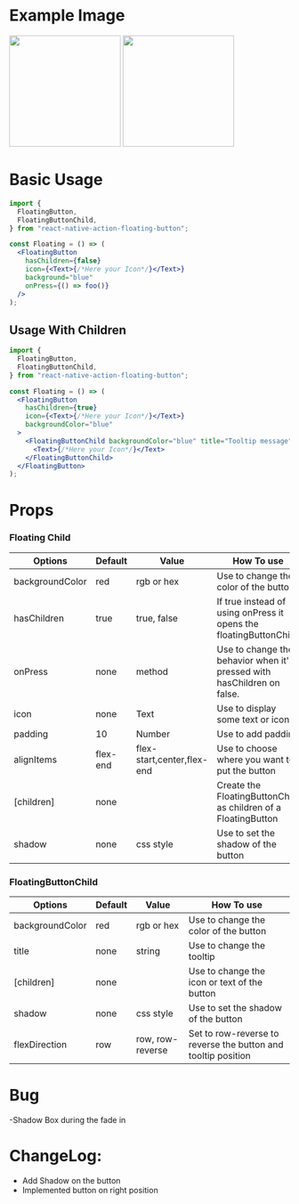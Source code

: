 # Example Image
<p>
<img src="https://user-images.githubusercontent.com/20249175/79797127-02c3c800-8357-11ea-8b31-7ef24a4fa6c9.png" width=200>
<img src="https://user-images.githubusercontent.com/20249175/79796225-782e9900-8355-11ea-9594-358cb075352e.png" width=200>
</p>

# Basic Usage

```jsx
import {
  FloatingButton,
  FloatingButtonChild,
} from "react-native-action-floating-button";

const Floating = () => (
  <FloatingButton
    hasChildren={false}
    icon={<Text>{/*Here your Icon*/}</Text>}
    background="blue"
    onPress={() => foo()}
  />
);
```

## Usage With Children

```jsx
import {
  FloatingButton,
  FloatingButtonChild,
} from "react-native-action-floating-button";

const Floating = () => (
  <FloatingButton
    hasChildren={true}
    icon={<Text>{/*Here your Icon*/}</Text>}
    backgroundColor="blue"
  >
    <FloatingButtonChild backgroundColor="blue" title="Tooltip message">
      <Text>{/*Here your Icon*/}</Text>
    </FloatingButtonChild>
  </FloatingButton>
);
```

# Props

### Floating Child

| Options         | Default  | Value                      | How To use                                                              |
| --------------- | -------- | -------------------------- | ----------------------------------------------------------------------- |
| backgroundColor | red      | rgb or hex                 | Use to change the color of the button                                   |
| hasChildren     | true     | true, false                | If true instead of using onPress it opens the floatingButtonChild       |
| onPress         | none     | method                     | Use to change the behavior when it's pressed with hasChildren on false. |
| icon            | none     | Text                       | Use to display some text or icon                                        |
| padding         | 10       | Number                     | Use to add padding                                                      |
| alignItems      | flex-end | flex-start,center,flex-end | Use to choose where you want to put the button                          |
| \[children\]    | none     |                            | Create the FloatingButtonChild as children of a FloatingButton          |
| shadow          | none     | css style                  | Use to set the shadow of the button                                     |

### FloatingButtonChild

| Options         | Default | Value            | How To use                                                    |
| --------------- | ------- | ---------------- | ------------------------------------------------------------- |
| backgroundColor | red     | rgb or hex       | Use to change the color of the button                         |
| title           | none    | string           | Use to change the tooltip                                     |
| \[children\]    | none    |                  | Use to change the icon or text of the button                  |
| shadow          | none    | css style        | Use to set the shadow of the button                           |
| flexDirection   | row     | row, row-reverse | Set to row-reverse to reverse the button and tooltip position |

# Bug

-Shadow Box during the fade in

# ChangeLog:

- Add Shadow on the button
- Implemented button on right position
